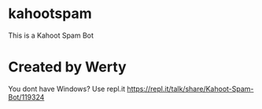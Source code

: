 # kahootspam
This is a Kahoot Spam Bot

# Created by Werty
You dont have Windows?
Use repl.it
https://repl.it/talk/share/Kahoot-Spam-Bot/119324
